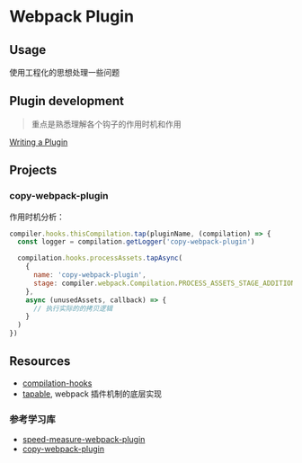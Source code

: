 # Webpack Plugin

## Usage

使用工程化的思想处理一些问题

## Plugin development

> 重点是熟悉理解各个钩子的作用时机和作用

[Writing a Plugin](./Writing-a-Plugin.md)

## Projects

### copy-webpack-plugin

作用时机分析：

```js
compiler.hooks.thisCompilation.tap(pluginName, (compilation) => {
  const logger = compilation.getLogger('copy-webpack-plugin')

  compilation.hooks.processAssets.tapAsync(
    {
      name: 'copy-webpack-plugin',
      stage: compiler.webpack.Compilation.PROCESS_ASSETS_STAGE_ADDITIONAL,
    },
    async (unusedAssets, callback) => {
      // 执行实际的的拷贝逻辑
    }
  )
})
```

## Resources

- [compilation-hooks](https://webpack.js.org/api/compilation-hooks)
- [tapable](https://github.com/webpack/tapable), webpack 插件机制的底层实现

### 参考学习库

- [speed-measure-webpack-plugin](https://github.com/stephencookdev/speed-measure-webpack-plugin)
- [copy-webpack-plugin](https://github.com/webpack-contrib/copy-webpack-plugin)

